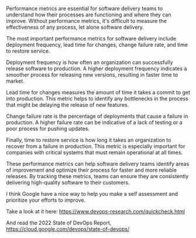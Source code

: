Performance metrics are essential for software delivery teams to understand how their processes are functioning and where they can improve. Without performance metrics, it's difficult to measure the effectiveness of any process, let alone software delivery.

The most important performance metrics for software delivery include deployment frequency, lead time for changes, change failure rate, and time to restore service.

Deployment frequency is how often an organization can successfully release software to production. A higher deployment frequency indicates a smoother process for releasing new versions, resulting in faster time to market.

Lead time for changes measures the amount of time it takes a commit to get into production. This metric helps to identify any bottlenecks in the process that might be delaying the release of new features.

Change failure rate is the percentage of deployments that cause a failure in production. A higher failure rate can be indicative of a lack of testing or a poor process for pushing updates.

Finally, time to restore service is how long it takes an organization to recover from a failure in production. This metric is especially important for companies with critical systems that must remain operational at all times.

These performance metrics can help software delivery teams identify areas of improvement and optimize their process for faster and more reliable releases. By tracking these metrics, teams can ensure they are consistently delivering high-quality software to their customers.

I think Google have a nice way to help you make a self assessment and prioritize your efforts to improve.

Take a look at it here: https://www.devops-research.com/quickcheck.html

And read the 2022 State of DevOps Report, https://cloud.google.com/devops/state-of-devops/

